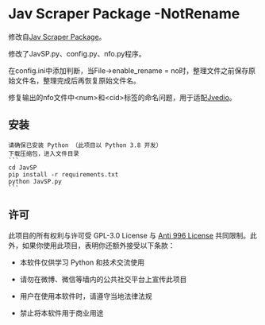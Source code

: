 # Jav Scraper Package -NotRename

修改自[Jav Scraper Package](https://github.com/Yuukiy/JavSP)。

修改了JavSP.py、config.py、nfo.py程序。

在config.ini中添加判断，当File->enable_rename = no时，整理文件之前保存原始文件名，整理完成后再恢复原始文件名。

修复输出的nfo文件中\<num\>和\<cid\>标签的命名问题，用于适配[Jvedio](https://github.com/hitchao/Jvedio)。


## 安装
	请确保已安装 Python （此项目以 Python 3.8 开发）
 	下载压缩包，进入文件目录
	```
	cd JavSP
	pip install -r requirements.txt
	python JavSP.py
	```


## 许可

此项目的所有权利与许可受 GPL-3.0 License 与 [Anti 996 License](https://github.com/996icu/996.ICU/blob/master/LICENSE_CN) 共同限制。此外，如果你使用此项目，表明你还额外接受以下条款：

- 本软件仅供学习 Python 和技术交流使用

- 请勿在微博、微信等墙内的公共社交平台上宣传此项目

- 用户在使用本软件时，请遵守当地法律法规

- 禁止将本软件用于商业用途


